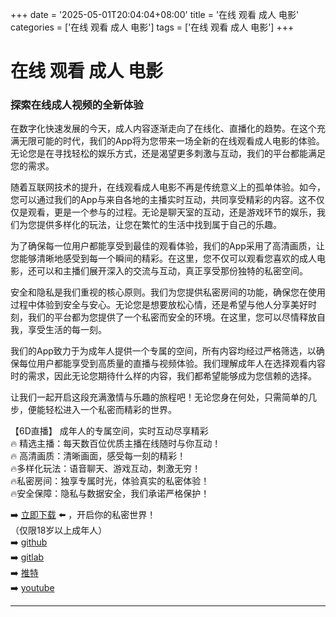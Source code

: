 +++
date = '2025-05-01T20:04:04+08:00'
title = '在线 观看 成人 电影'
categories = ['在线 观看 成人 电影']
tags = ['在线 观看 成人 电影']
+++

# 在线 观看 成人 电影

### 探索在线成人视频的全新体验

在数字化快速发展的今天，成人内容逐渐走向了在线化、直播化的趋势。在这个充满无限可能的时代，我们的App将为您带来一场全新的在线观看成人电影的体验。无论您是在寻找轻松的娱乐方式，还是渴望更多刺激与互动，我们的平台都能满足您的需求。

随着互联网技术的提升，在线观看成人电影不再是传统意义上的孤单体验。如今，您可以通过我们的App与来自各地的主播实时互动，共同享受精彩的内容。这不仅仅是观看，更是一个参与的过程。无论是聊天室的互动，还是游戏环节的娱乐，我们为您提供多样化的玩法，让您在繁忙的生活中找到属于自己的乐趣。

为了确保每一位用户都能享受到最佳的观看体验，我们的App采用了高清画质，让您能够清晰地感受到每一个瞬间的精彩。在这里，您不仅可以观看您喜欢的成人电影，还可以和主播们展开深入的交流与互动，真正享受那份独特的私密空间。

安全和隐私是我们重视的核心原则。我们为您提供私密房间的功能，确保您在使用过程中体验到安全与安心。无论您是想要放松心情，还是希望与他人分享美好时刻，我们的平台都为您提供了一个私密而安全的环境。在这里，您可以尽情释放自我，享受生活的每一刻。

我们的App致力于为成年人提供一个专属的空间，所有内容均经过严格筛选，以确保每位用户都能享受到高质量的直播与视频体验。我们理解成年人在选择观看内容时的需求，因此无论您期待什么样的内容，我们都希望能够成为您信赖的选择。

让我们一起开启这段充满激情与乐趣的旅程吧！无论您身在何处，只需简单的几步，便能轻松进入一个私密而精彩的世界。

【6D直播】
成年人的专属空间，实时互动尽享精彩  
🔥 精选主播：每天数百位优质主播在线随时与你互动！  
🔥 高清画质：清晰画面，感受每一刻的精彩！  
🔥多样化玩法：语音聊天、游戏互动，刺激无穷！  
🔥私密房间：独享专属时光，体验真实的私密体验！  
🔥安全保障：隐私与数据安全，我们承诺严格保护！  

➡️ [立即下载](https://down123.s3.ap-east-1.amazonaws.com/down/down.html?channelCode=blog) ⬅️ ，开启你的私密世界！  
（仅限18岁以上成年人）  
➡️ [github](https://aldult-live.github.io/)  
➡️ [gitlab](https://seo-09598d.gitlab.io/)  
➡️ [推特](https://x.com/wegame33)  
➡️ [youtube](https://www.youtube.com/@6Dlive)  

---
